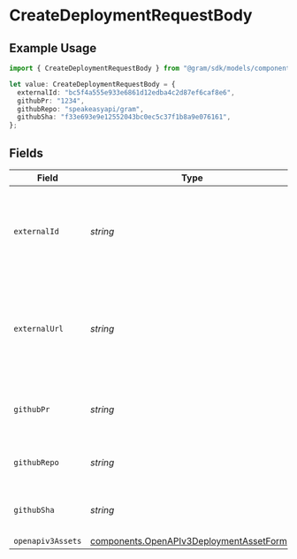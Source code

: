 # CreateDeploymentRequestBody

## Example Usage

```typescript
import { CreateDeploymentRequestBody } from "@gram/sdk/models/components";

let value: CreateDeploymentRequestBody = {
  externalId: "bc5f4a555e933e6861d12edba4c2d87ef6caf8e6",
  githubPr: "1234",
  githubRepo: "speakeasyapi/gram",
  githubSha: "f33e693e9e12552043bc0ec5c37f1b8a9e076161",
};
```

## Fields

| Field                                                                                                  | Type                                                                                                   | Required                                                                                               | Description                                                                                            | Example                                                                                                |
| ------------------------------------------------------------------------------------------------------ | ------------------------------------------------------------------------------------------------------ | ------------------------------------------------------------------------------------------------------ | ------------------------------------------------------------------------------------------------------ | ------------------------------------------------------------------------------------------------------ |
| `externalId`                                                                                           | *string*                                                                                               | :heavy_minus_sign:                                                                                     | The external ID to refer to the deployment. This can be a git commit hash for example.                 | bc5f4a555e933e6861d12edba4c2d87ef6caf8e6                                                               |
| `externalUrl`                                                                                          | *string*                                                                                               | :heavy_minus_sign:                                                                                     | The upstream URL a deployment can refer to. This can be a github url to a commit hash or pull request. |                                                                                                        |
| `githubPr`                                                                                             | *string*                                                                                               | :heavy_minus_sign:                                                                                     | The github pull request that resulted in the deployment.                                               | 1234                                                                                                   |
| `githubRepo`                                                                                           | *string*                                                                                               | :heavy_minus_sign:                                                                                     | The github repository in the form of "owner/repo".                                                     | speakeasyapi/gram                                                                                      |
| `githubSha`                                                                                            | *string*                                                                                               | :heavy_minus_sign:                                                                                     | The commit hash that triggered the deployment.                                                         | f33e693e9e12552043bc0ec5c37f1b8a9e076161                                                               |
| `openapiv3Assets`                                                                                      | [components.OpenAPIv3DeploymentAssetForm](../../models/components/openapiv3deploymentassetform.md)[]   | :heavy_minus_sign:                                                                                     | N/A                                                                                                    |                                                                                                        |